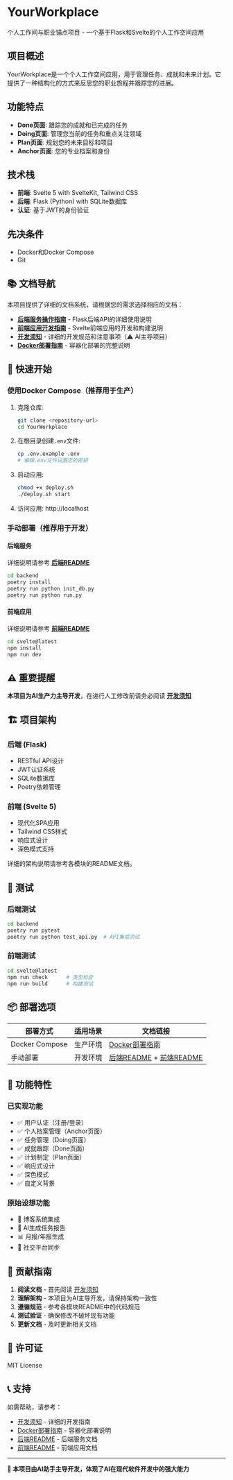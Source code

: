 # YourWorkplace

个人工作间与职业锚点项目 - 一个基于Flask和Svelte的个人工作空间应用

## 项目概述

YourWorkplace是一个个人工作空间应用，用于管理任务、成就和未来计划。它提供了一种结构化的方式来反思您的职业旅程并跟踪您的进展。

## 功能特点

- **Done页面**: 跟踪您的成就和已完成的任务
- **Doing页面**: 管理您当前的任务和重点关注领域
- **Plan页面**: 规划您的未来目标和项目
- **Anchor页面**: 您的专业档案和身份

## 技术栈

- **前端**: Svelte 5 with SvelteKit, Tailwind CSS
- **后端**: Flask (Python) with SQLite数据库
- **认证**: 基于JWT的身份验证

## 先决条件

- Docker和Docker Compose
- Git

## 📚 文档导航

本项目提供了详细的文档系统，请根据您的需求选择相应的文档：

- **[后端服务操作指南](backend/README.md)** - Flask后端API的详细使用说明
- **[前端应用开发指南](svelte@latest/README.md)** - Svelte前端应用的开发和构建说明
- **[开发须知](DEVELOPMENT.md)** - 详细的开发规范和注意事项（⚠️ AI主导项目）
- **[Docker部署指南](DOCKER.md)** - 容器化部署的完整说明

## 🚀 快速开始

### 使用Docker Compose（推荐用于生产）

1. 克隆仓库:
   ```bash
   git clone <repository-url>
   cd YourWorkplace
   ```

2. 在根目录创建`.env`文件:
   ```bash
   cp .env.example .env
   # 编辑.env文件设置您的密钥
   ```

3. 启动应用:
   ```bash
   chmod +x deploy.sh
   ./deploy.sh start
   ```

4. 访问应用: http://localhost

### 手动部署（推荐用于开发）

#### 后端服务

详细说明请参考 **[后端README](backend/README.md)**

```bash
cd backend
poetry install
poetry run python init_db.py
poetry run python run.py
```

#### 前端应用

详细说明请参考 **[前端README](svelte@latest/README.md)**

```bash
cd svelte@latest
npm install
npm run dev
```

## ⚠️ 重要提醒

**本项目为AI生产力主导开发**，在进行人工修改前请务必阅读 **[开发须知](DEVELOPMENT.md)**

## 🏗️ 项目架构

### 后端 (Flask)
- RESTful API设计
- JWT认证系统
- SQLite数据库
- Poetry依赖管理

### 前端 (Svelte 5)
- 现代化SPA应用
- Tailwind CSS样式
- 响应式设计
- 深色模式支持

详细的架构说明请参考各模块的README文档。

## 🧪 测试

### 后端测试
```bash
cd backend
poetry run pytest
poetry run python test_api.py  # API集成测试
```

### 前端测试
```bash
cd svelte@latest
npm run check      # 类型检查
npm run build      # 构建测试
```

## 📦 部署选项

| 部署方式 | 适用场景 | 文档链接 |
|---------|---------|---------|
| Docker Compose | 生产环境 | [Docker部署指南](DOCKER.md) |
| 手动部署 | 开发环境 | [后端README](backend/README.md) + [前端README](svelte@latest/README.md) |

## 🎯 功能特性

### 已实现功能
- ✅ 用户认证（注册/登录）
- ✅ 个人档案管理（Anchor页面）
- ✅ 任务管理（Doing页面）
- ✅ 成就跟踪（Done页面）
- ✅ 计划制定（Plan页面）
- ✅ 响应式设计
- ✅ 深色模式
- ✅ 自定义背景

### 原始设想功能
- 📝 博客系统集成
- 🤖 AI生成任务报告
- 📊 月报/年报生成
- 🔗 社交平台同步

## 🤝 贡献指南

1. **阅读文档** - 首先阅读 [开发须知](DEVELOPMENT.md)
2. **理解架构** - 本项目为AI主导开发，请保持架构一致性
3. **遵循规范** - 参考各模块README中的代码规范
4. **测试验证** - 确保修改不破坏现有功能
5. **更新文档** - 及时更新相关文档

## 📄 许可证

MIT License

## 📞 支持

如需帮助，请参考：
- [开发须知](DEVELOPMENT.md) - 详细的开发指南
- [Docker部署指南](DOCKER.md) - 容器化部署说明
- [后端README](backend/README.md) - 后端服务文档
- [前端README](svelte@latest/README.md) - 前端应用文档

---

**🤖 本项目由AI助手主导开发，体现了AI在现代软件开发中的强大能力**